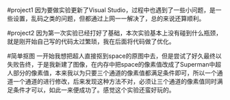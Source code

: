 #project1
因为要做实验更新了Visual Studio，过程中也遇到了一些小问题，是一些设置，乱码之类的问题，但都通过上网一一解决了，总的来说还算顺利。

#project2
因为第一次实验已经打好了基础，本次实验基本上没有碰到什么瓶颈，就是刚开始自己写的代码太过繁琐，我在后面将代码做了优化。

#简单抠图
一开始我想把超人直接抠到space的原图中去，但是尝试了好久最终以失败告终，于是我新建了图像，在内存中把space的像素值改成了Superman中超人部分的像素值，本来我以为只要三个通道的像素值都满足条件即可，所以一个通道一个通道的进行修改，后来发现这种方法不对，必须让三个通道的像素值同时满足条件才可以，如此一来便成功了。感觉这个实验还蛮好玩的。
